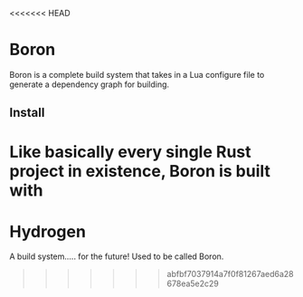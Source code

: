 <<<<<<< HEAD
# Boron
Boron is a complete build system that takes in a Lua configure file to generate a dependency graph for building.

## Install
Like basically every single Rust project in existence, Boron is built with 
=======
# Hydrogen
A build system..... for the future! Used to be called Boron.
>>>>>>> abfbf7037914a7f0f81267aed6a28678ea5e2c29
